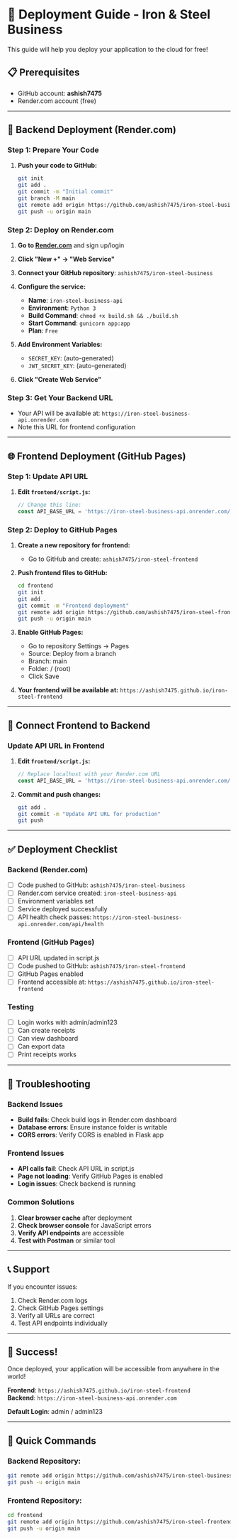 # 🚀 Deployment Guide - Iron & Steel Business

This guide will help you deploy your application to the cloud for free!

## 📋 Prerequisites
- GitHub account: **ashish7475**
- Render.com account (free)

---

## 🔧 Backend Deployment (Render.com)

### Step 1: Prepare Your Code
1. **Push your code to GitHub:**
   ```bash
   git init
   git add .
   git commit -m "Initial commit"
   git branch -M main
   git remote add origin https://github.com/ashish7475/iron-steel-business.git
   git push -u origin main
   ```

### Step 2: Deploy on Render.com
1. **Go to [Render.com](https://render.com)** and sign up/login
2. **Click "New +" → "Web Service"**
3. **Connect your GitHub repository**: `ashish7475/iron-steel-business`
4. **Configure the service:**
   - **Name**: `iron-steel-business-api`
   - **Environment**: `Python 3`
   - **Build Command**: `chmod +x build.sh && ./build.sh`
   - **Start Command**: `gunicorn app:app`
   - **Plan**: `Free`

5. **Add Environment Variables:**
   - `SECRET_KEY`: (auto-generated)
   - `JWT_SECRET_KEY`: (auto-generated)

6. **Click "Create Web Service"**

### Step 3: Get Your Backend URL
- Your API will be available at: `https://iron-steel-business-api.onrender.com`
- Note this URL for frontend configuration

---

## 🌐 Frontend Deployment (GitHub Pages)

### Step 1: Update API URL
1. **Edit `frontend/script.js`:**
   ```javascript
   // Change this line:
   const API_BASE_URL = 'https://iron-steel-business-api.onrender.com/api';
   ```

### Step 2: Deploy to GitHub Pages
1. **Create a new repository for frontend:**
   - Go to GitHub and create: `ashish7475/iron-steel-frontend`

2. **Push frontend files to GitHub:**
   ```bash
   cd frontend
   git init
   git add .
   git commit -m "Frontend deployment"
   git remote add origin https://github.com/ashish7475/iron-steel-frontend.git
   git push -u origin main
   ```

3. **Enable GitHub Pages:**
   - Go to repository Settings → Pages
   - Source: Deploy from a branch
   - Branch: main
   - Folder: / (root)
   - Click Save

4. **Your frontend will be available at:**
   `https://ashish7475.github.io/iron-steel-frontend`

---

## 🔗 Connect Frontend to Backend

### Update API URL in Frontend
1. **Edit `frontend/script.js`:**
   ```javascript
   // Replace localhost with your Render.com URL
   const API_BASE_URL = 'https://iron-steel-business-api.onrender.com/api';
   ```

2. **Commit and push changes:**
   ```bash
   git add .
   git commit -m "Update API URL for production"
   git push
   ```

---

## ✅ Deployment Checklist

### Backend (Render.com)
- [ ] Code pushed to GitHub: `ashish7475/iron-steel-business`
- [ ] Render.com service created: `iron-steel-business-api`
- [ ] Environment variables set
- [ ] Service deployed successfully
- [ ] API health check passes: `https://iron-steel-business-api.onrender.com/api/health`

### Frontend (GitHub Pages)
- [ ] API URL updated in script.js
- [ ] Code pushed to GitHub: `ashish7475/iron-steel-frontend`
- [ ] GitHub Pages enabled
- [ ] Frontend accessible at: `https://ashish7475.github.io/iron-steel-frontend`

### Testing
- [ ] Login works with admin/admin123
- [ ] Can create receipts
- [ ] Can view dashboard
- [ ] Can export data
- [ ] Print receipts works

---

## 🔧 Troubleshooting

### Backend Issues
- **Build fails**: Check build logs in Render.com dashboard
- **Database errors**: Ensure instance folder is writable
- **CORS errors**: Verify CORS is enabled in Flask app

### Frontend Issues
- **API calls fail**: Check API URL in script.js
- **Page not loading**: Verify GitHub Pages is enabled
- **Login issues**: Check backend is running

### Common Solutions
1. **Clear browser cache** after deployment
2. **Check browser console** for JavaScript errors
3. **Verify API endpoints** are accessible
4. **Test with Postman** or similar tool

---

## 📞 Support

If you encounter issues:
1. Check Render.com logs
2. Check GitHub Pages settings
3. Verify all URLs are correct
4. Test API endpoints individually

---

## 🎉 Success!

Once deployed, your application will be accessible from anywhere in the world!

**Frontend**: `https://ashish7475.github.io/iron-steel-frontend`  
**Backend**: `https://iron-steel-business-api.onrender.com`

**Default Login**: admin / admin123

---

## 🚀 Quick Commands

### Backend Repository:
```bash
git remote add origin https://github.com/ashish7475/iron-steel-business.git
git push -u origin main
```

### Frontend Repository:
```bash
cd frontend
git remote add origin https://github.com/ashish7475/iron-steel-frontend.git
git push -u origin main
``` 